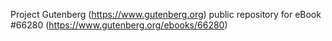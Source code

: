 Project Gutenberg (https://www.gutenberg.org) public repository for
eBook #66280 (https://www.gutenberg.org/ebooks/66280)
